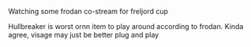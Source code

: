 Watching some frodan co-stream for freljord cup

Hullbreaker is worst ornn item to play around according to frodan. Kinda agree, visage may just be better plug and play